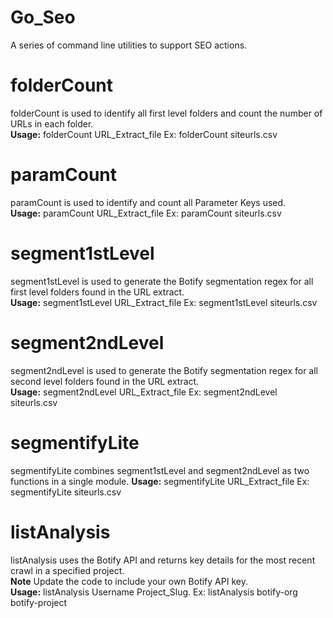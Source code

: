 # Go_Seo
A series of command line utilities to support SEO actions.   

# folderCount
folderCount is used to identify all first level folders and count the number of URLs in each folder.   
**Usage:** folderCount URL_Extract_file Ex: folderCount siteurls.csv
# paramCount
paramCount is used to identify and count all Parameter Keys used.   
**Usage:** paramCount URL_Extract_file Ex: paramCount siteurls.csv
# segment1stLevel
segment1stLevel is used to generate the Botify segmentation regex for all first level folders found in the URL extract.   
**Usage:** segment1stLevel URL_Extract_file Ex: segment1stLevel siteurls.csv
# segment2ndLevel
segment2ndLevel is used to generate the Botify segmentation regex for all second level folders found in the URL extract.   
**Usage:** segment2ndLevel URL_Extract_file Ex: segment2ndLevel siteurls.csv
# segmentifyLite
segmentifyLite combines segment1stLevel and segment2ndLevel as two functions in a single module.
**Usage:** segmentifyLite URL_Extract_file Ex: segmentifyLite siteurls.csv
# listAnalysis
listAnalysis uses the Botify API and returns key details for the most recent crawl in a specified project.   
**Note** Update the code to include your own Botify API key.   
**Usage:** listAnalysis Username Project_Slug. Ex: listAnalysis botify-org botify-project
 
